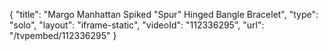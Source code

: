 {
    "title": "Margo Manhattan Spiked \"Spur\" Hinged Bangle Bracelet",
    "type": "solo",
    "layout": "iframe-static",
    "videoId": "112336295",
    "url": "\/tvpembed\/112336295"
}